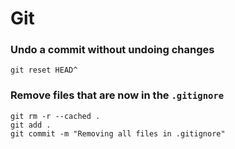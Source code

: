# Git

### Undo a commit without undoing changes

```
git reset HEAD^
```

### Remove files that are now in the `.gitignore`

```
git rm -r --cached .
git add .
git commit -m "Removing all files in .gitignore"
```
